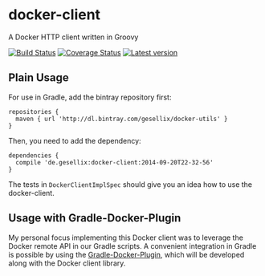 # docker-client

A Docker HTTP client written in Groovy

[![Build Status](https://travis-ci.org/gesellix-docker/docker-client.svg)](https://travis-ci.org/gesellix-docker/docker-client)
[![Coverage Status](https://coveralls.io/repos/gesellix-docker/docker-client/badge.png)](https://coveralls.io/r/gesellix-docker/docker-client)
[![Latest version](https://api.bintray.com/packages/gesellix/docker-utils/docker-client/images/download.png) ](https://bintray.com/gesellix/docker-utils/docker-client/_latestVersion)

## Plain Usage

For use in Gradle, add the bintray repository first:

```
repositories {
  maven { url 'http://dl.bintray.com/gesellix/docker-utils' }
}
```

Then, you need to add the dependency:

```
dependencies {
  compile 'de.gesellix:docker-client:2014-09-20T22-32-56'
}
```

The tests in `DockerClientImplSpec` should give you an idea how to use the docker-client.

## Usage with Gradle-Docker-Plugin

My personal focus implementing this Docker client was to leverage the Docker remote API in our Gradle scripts.
A convenient integration in Gradle is possible by using the [Gradle-Docker-Plugin](https://github.com/gesellix-docker/gradle-docker-plugin),
which will be developed along with the Docker client library.
